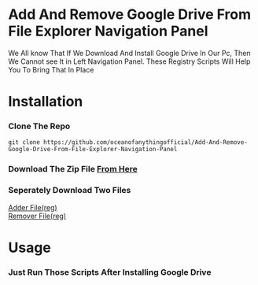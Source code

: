 # Add And Remove Google Drive From File Explorer Navigation Panel
We All know That If We Download And Install Google Drive In Our Pc, Then We Cannot 
see It in Left Navigation Panel. These Registry Scripts Will Help You To Bring That 
In Place
# Installation
### Clone The Repo
```
git clone https://github.com/oceanofanythingofficial/Add-And-Remove-Google-Drive-From-File-Explorer-Navigation-Panel
```
### Download The Zip File [From Here](https://github.com/OCEANOFANYTHINGOFFICIAL/Add-And-Remove-Google-Drive-From-File-Explorer-Navigation-Panel/archive/refs/heads/main.zip)
### Seperately Download Two Files
[Adder File(reg)](https://github.com/OCEANOFANYTHINGOFFICIAL/Add-And-Remove-Google-Drive-From-File-Explorer-Navigation-Panel/raw/main/Add.reg)
<br>
[Remover File(reg)](https://github.com/OCEANOFANYTHINGOFFICIAL/Add-And-Remove-Google-Drive-From-File-Explorer-Navigation-Panel/raw/main/Remove.reg)
# Usage

### Just Run Those Scripts After Installing Google Drive
